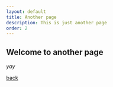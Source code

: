 ```yaml
---
layout: default
title: Another page
description: This is just another page
order: 2
---
```


## Welcome to another page

_yay_

[back](./)
